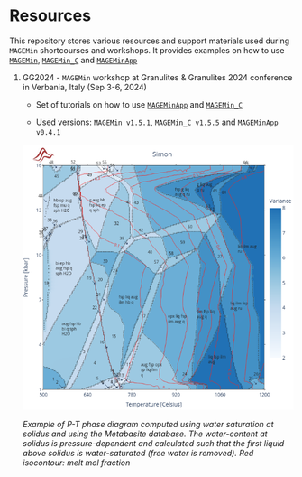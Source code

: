 # Resources

This repository stores various resources and support materials used during ``MAGEMin`` shortcourses and workshops. It provides examples on how to use [``MAGEMin``](https://github.com/ComputationalThermodynamics/MAGEMin),  [``MAGEMin_C``](https://github.com/ComputationalThermodynamics/MAGEMin_C.jl) and [``MAGEMinApp``](https://github.com/ComputationalThermodynamics/MAGEMinApp.jl)

1. GG2024 - ``MAGEMin`` workshop at Granulites & Granulites 2024 conference in Verbania, Italy (Sep 3-6, 2024)
    * Set of tutorials on how to use [``MAGEMinApp``](https://github.com/ComputationalThermodynamics/MAGEMinApp.jl) and [``MAGEMin_C``](https://github.com/ComputationalThermodynamics/MAGEMin_C.jl)

    * Used versions: ``MAGEMin v1.5.1``, ``MAGEMin_C v1.5.5`` and ``MAGEMinApp v0.4.1``

    <p align="center"><img src="https://raw.githubusercontent.com/ComputationalThermodynamics/repositories_pictures/main/MAGEMinApp/Simon_H2O_solidus_saturated_mb.png" alt="drawing" width="540" alt="centered image"/></p>
    
    *Example of P-T phase diagram computed using water saturation at solidus and using the Metabasite database. The water-content at solidus is pressure-dependent and calculated such that the first liquid above solidus is water-saturated (free water is removed). Red isocontour: melt mol fraction*
    